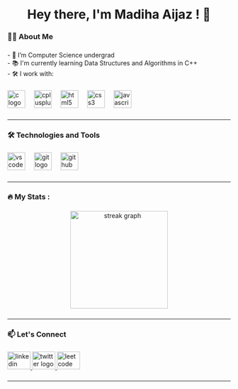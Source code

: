 <h1 align="center">Hey there, I'm Madiha Aijaz ! 👋</h1>

###

<h3 align="left">👩‍💻  About Me</h3>

###

<p align="left">- 🔭 I’m Computer Science undergrad<br>- 📚 I'm currently learning  Data Structures and Algorithms in C++<br>- 🛠️ I work with:</p>

###

<div align="left">
  <img src="https://cdn.jsdelivr.net/gh/devicons/devicon/icons/c/c-original.svg" height="40" alt="c logo"  />
  <img width="12" />
  <img src="https://cdn.jsdelivr.net/gh/devicons/devicon/icons/cplusplus/cplusplus-original.svg" height="40" alt="cplusplus logo"  />
  <img width="12" />
  <img src="https://cdn.jsdelivr.net/gh/devicons/devicon/icons/html5/html5-original.svg" height="40" alt="html5 logo"  />
  <img width="12" />
  <img src="https://cdn.jsdelivr.net/gh/devicons/devicon/icons/css3/css3-original.svg" height="40" alt="css3 logo"  />
  <img width="12" />
  <img src="https://cdn.jsdelivr.net/gh/devicons/devicon/icons/javascript/javascript-original.svg" height="40" alt="javascript logo"  />
</div>

###
---

<h3 align="left">🛠 Technologies and Tools</h3>

###

<div align="left">
  <img src="https://cdn.jsdelivr.net/gh/devicons/devicon/icons/vscode/vscode-original.svg" height="40" alt="vscode logo"  />
  <img width="12" />
  <img src="https://cdn.jsdelivr.net/gh/devicons/devicon/icons/git/git-original.svg" height="40" alt="git logo"  />
  <img width="12" />
  <img src="https://cdn.jsdelivr.net/gh/devicons/devicon/icons/github/github-original.svg" height="40" alt="github logo"  />
</div>

###
---

<h3 align="left">🔥   My Stats :</h3>

###

<div align="center">
  <img src="https://streak-stats.demolab.com?user=mirmadiha&locale=en&mode=daily&theme=dark&hide_border=false&border_radius=5&order=3" height="220" alt="streak graph"  />
</div>

###
---

<h3 align="left">📫 Let's Connect</h3>

###

<div align="left">
  <a href="https://www.linkedin.com/in/madiha-aijaz-b3152928b/">
    <img src="https://raw.githubusercontent.com/maurodesouza/profile-readme-generator/master/src/assets/icons/social/linkedin/default.svg" width="52" height="40" alt="linkedin logo" />
  </a>
  <a href="https://twitter.com/Mir_Madiha_">
    <img src="https://www.freepnglogos.com/uploads/twitter-x-logo-png/twitter-x-logo-png-9.png" width="52" height="40" alt="twitter logo" />
  </a>
   <a href="https://leetcode.com/u/Madiha_Aijaz/">
    <img src="https://upload.wikimedia.org/wikipedia/commons/1/19/LeetCode_logo_black.png"  width="52" height="40" alt="leetcode logo"/>
  </a>
</div>


###
---

